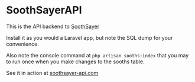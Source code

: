 <h1>SoothSayerAPI</h1>

This is the API backend to <a href="https://github.com/JustinLawrenceMS/SoothSayer">SoothSayer</a>

Install it as you would a Laravel app, but note the SQL dump for your convenience.

Also note the console command at ```php artisan sooths:index``` that you may to
run once when you make changes to the sooths table.

See it in action at <a href="https://soothsayer-api.com">soothsayer-api.com</a>
